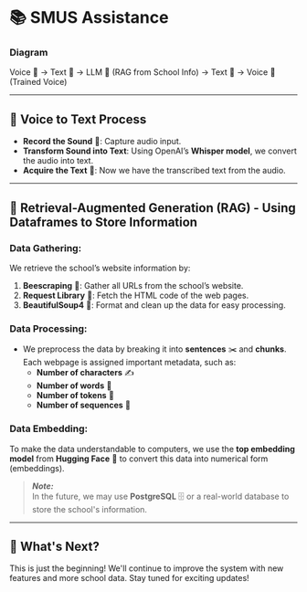 # 📚 SMUS Assistance

### Diagram

Voice 🎤 -> Text 📝 -> LLM 🤖 (RAG from School Info) -> Text 📝 -> Voice 🎤 (Trained Voice)

---

## 🚀 Voice to Text Process

- **Record the Sound** 🎤: Capture audio input.
- **Transform Sound into Text**: Using OpenAI’s **Whisper model**, we convert the audio into text.
- **Acquire the Text** 📝: Now we have the transcribed text from the audio.

---

## 🧠 Retrieval-Augmented Generation (RAG) - Using Dataframes to Store Information

### Data Gathering:

We retrieve the school’s website information by:
1. **Beescraping** 🐝: Gather all URLs from the school’s website.
2. **Request Library** 📄: Fetch the HTML code of the web pages.
3. **BeautifulSoup4** 🍲: Format and clean up the data for easy processing.

### Data Processing:

- We preprocess the data by breaking it into **sentences** ✂️ and **chunks**. Each webpage is assigned important metadata, such as:
  - **Number of characters** ✍️
  - **Number of words** 📝
  - **Number of tokens** 🧩
  - **Number of sequences** 🔢

### Data Embedding:

To make the data understandable to computers, we use the **top embedding model** from **Hugging Face** 🤗 to convert this data into numerical form (embeddings).

> **_Note:_**  
> In the future, we may use **PostgreSQL** 🗄️ or a real-world database to store the school's information.

---

## 🎉 What's Next?

This is just the beginning! We'll continue to improve the system with new features and more school data. Stay tuned for exciting updates!

